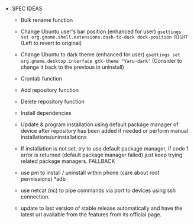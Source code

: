 - SPEC IDEAS
	- Bulk rename function
	- Change Ubuntu user's bar position (enhanced for user) `gsettings set org.gnome.shell.extensions.dash-to-dock dock-position RIGHT` (Left to revert to original)
	- Change Ubuntu to dark theme (enhanced for user) `gsettings set org.gnome.desktop.interface gtk-theme "Yaru-dark"` (Consider to change it back to the previous in uninstall)
	- Crontab function
	- Add repository function
	- Delete repository function	
	- Install dependencies
	- Update & program installation using default package manager of device after repository has been added if needed or perform manual installations/uninstallations


	- If installation is not set, try to use default package manager, if code 1 error is returned (default package manager failed) just keep trying related package managers. FALLBACK


	- use pm to install / uninstall within phone (care about root permissions) *adb

	- use netcat (nc) to pipe commands via port to devices using ssh connection.

	- update to last version of stable release automatically and have the latest url available from the features from its official page.



